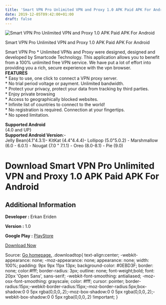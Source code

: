 ```yaml
---
title: 'Smart VPN Pro Unlimited VPN and Proxy 1.0 APK Paid APK For Android'
date: 2019-12-05T09:42:00+01:00
draft: false
---
```


![Smart VPN Pro Unlimited VPN and Proxy 1.0 APK Paid APK For Android](https://i0.wp.com/apkhome.net/wp-content/uploads/2019/12/Smart-VPN-Pro-Unlimited-VPN-and-Proxy-1.0-APK-Paid.png "Smart VPN Pro Unlimited VPN and Proxy 1.0 APK Paid APK For Android")

  

Smart VPN Pro Unlimited VPN and Proxy 1.0 APK Paid APK For Android

Smart VPN Pro \* Unlimited VPNs and Proxy were designed, designed and developed by Smartcode Technology. This application allows you to benefit from a 100% unlimited free VPN service. We have put a lot of effort into providing you a rich, secure experience with the vpn browser.  
**FEATURES**  
\* Easy to use, one click to connect a VPN proxy server.  
\* No trial period voltage or payment. Unlimited bandwidth.  
\* Protect your privacy, protect your data from tracking by third parties.  
\* Enjoy private browsing  
\* Access to geographically blocked websites.  
\* Infinite list of countries to connect to the world!  
\* No registration is required. Connection at your fingertips.  
\* No speed limitation.

**Supported Android**  
{4.0 and UP}  
**Supported Android Version**:-  
Jelly Bean(4.1"4.3.1)- KitKat (4.4"4.4.4)- Lollipop (5.0"5.0.2) - Marshmallow (6.0 - 6.0.1) - Nougat (7.0 " 7.1.1) - Oreo (8.0-8.1) - Pie (9.0)

Download Smart VPN Pro Unlimited VPN and Proxy 1.0 APK Paid APK For Android
===========================================================================

Additional Information
----------------------

**Developer :** Erkan Eriden

**Version :** 1.0

**Google Play :** [PlayStore](https://play.google.com/store/apps/details?id=com.smartvpnpro.smartvpnpro)

  

[Download Now](https://store4app.co/post/smart-vpn-pro-unlimited-vpn-and-proxy-1-0-apk-paid-apk-for-android_1575383139)

  
Source: [Go homepage.](https://store4app.co/post/smart-vpn-pro-unlimited-vpn-and-proxy-1-0-apk-paid-apk-for-android_1575383139) .downloadtop{ text-align:center; -webkit-appearance: none; -moz-appearance: none; appearance: none; width: 100%; padding: 9px 9px 11px 13px; background-color: #0EBD3F; border: none; color:#fff; border-radius: 3px; outline: none; font-weight;bold; font: 20px 'Open Sans', sans-serif; -webkit-font-smoothing: antialiased; -moz-osx-font-smoothing: grayscale; color: #fff; cursor: pointer; border-radius:15px;-webkit-border-radius:15px;-moz-border-radius:5px;box-shadow:0 0 5px rgba(0,0,0,.2);-moz-box-shadow:0 0 5px rgba(0,0,0,.2);-webkit-box-shadow:0 0 5px rgba(0,0,0,.2) !important; }